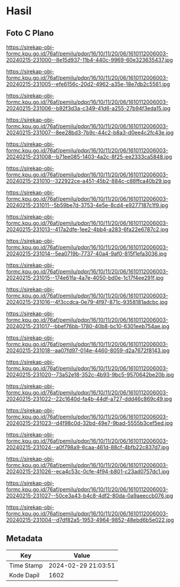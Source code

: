 # Hasil

## Foto C Plano

https://sirekap-obj-formc.kpu.go.id/76af/pemilu/pdpr/16/10/11/20/06/1610112006003-20240215-231000--8e15d937-11b4-440c-9969-60e323635437.jpg

https://sirekap-obj-formc.kpu.go.id/76af/pemilu/pdpr/16/10/11/20/06/1610112006003-20240215-231005--efe6156c-20d2-4962-a35e-18e7db2c5561.jpg

https://sirekap-obj-formc.kpu.go.id/76af/pemilu/pdpr/16/10/11/20/06/1610112006003-20240215-231006--b92f3d3a-c349-41d6-a255-27b94f3eda15.jpg

https://sirekap-obj-formc.kpu.go.id/76af/pemilu/pdpr/16/10/11/20/06/1610112006003-20240215-231007--8ee28bd3-7b9c-44c2-b8a3-d0ee4c2fc43e.jpg

https://sirekap-obj-formc.kpu.go.id/76af/pemilu/pdpr/16/10/11/20/06/1610112006003-20240215-231008--b71ee085-1403-4a2c-8f25-ee2333ca5848.jpg

https://sirekap-obj-formc.kpu.go.id/76af/pemilu/pdpr/16/10/11/20/06/1610112006003-20240215-231010--322922ce-a451-45b2-884c-c88ffca40b29.jpg

https://sirekap-obj-formc.kpu.go.id/76af/pemilu/pdpr/16/10/11/20/06/1610112006003-20240215-231011--5b59be7d-3753-4e5e-8cd4-e9277187c1f9.jpg

https://sirekap-obj-formc.kpu.go.id/76af/pemilu/pdpr/16/10/11/20/06/1610112006003-20240215-231013--417a2dfe-1ee2-4bb4-a283-6fa22e6787c2.jpg

https://sirekap-obj-formc.kpu.go.id/76af/pemilu/pdpr/16/10/11/20/06/1610112006003-20240215-231014--5ea0719b-7737-40a4-9af0-815f1efa3036.jpg

https://sirekap-obj-formc.kpu.go.id/76af/pemilu/pdpr/16/10/11/20/06/1610112006003-20240215-231015--174e61fa-4a7e-4050-bd0e-1c17f4ee291f.jpg

https://sirekap-obj-formc.kpu.go.id/76af/pemilu/pdpr/16/10/11/20/06/1610112006003-20240215-231016--4f3ccdca-0e79-4f97-871c-9358181adcbc.jpg

https://sirekap-obj-formc.kpu.go.id/76af/pemilu/pdpr/16/10/11/20/06/1610112006003-20240215-231017--bbef76bb-1780-40b8-bc10-6301eeb754ae.jpg

https://sirekap-obj-formc.kpu.go.id/76af/pemilu/pdpr/16/10/11/20/06/1610112006003-20240215-231018--aa07fd97-014e-4460-8059-d2a7672f8143.jpg

https://sirekap-obj-formc.kpu.go.id/76af/pemilu/pdpr/16/10/11/20/06/1610112006003-20240215-231020--73a52e18-352c-4b93-9bc5-9570642be20b.jpg

https://sirekap-obj-formc.kpu.go.id/76af/pemilu/pdpr/16/10/11/20/06/1610112006003-20240215-231022--22c1640d-fa4b-44df-a727-ddd46c869c49.jpg

https://sirekap-obj-formc.kpu.go.id/76af/pemilu/pdpr/16/10/11/20/06/1610112006003-20240215-231023--d4f98c0d-32bd-49e7-9bad-5555b3cef5ed.jpg

https://sirekap-obj-formc.kpu.go.id/76af/pemilu/pdpr/16/10/11/20/06/1610112006003-20240215-231024--a0f798a9-6caa-461d-88cf-4bfb22c837d7.jpg

https://sirekap-obj-formc.kpu.go.id/76af/pemilu/pdpr/16/10/11/20/06/1610112006003-20240215-231026--eca4c53c-0cfe-4f94-b801-c23ad0757dc1.jpg

https://sirekap-obj-formc.kpu.go.id/76af/pemilu/pdpr/16/10/11/20/06/1610112006003-20240215-231027--50ce3a43-b4c8-4df2-80da-0a9aeeccb076.jpg

https://sirekap-obj-formc.kpu.go.id/76af/pemilu/pdpr/16/10/11/20/06/1610112006003-20240215-231004--d7df82a5-1953-4964-9852-48ebd6b5e022.jpg


## Metadata

| Key        | Value               |
| ---------- | ------------------- |
| Time Stamp | 2024-02-29 21:03:51 |
| Kode Dapil | 1602                |



